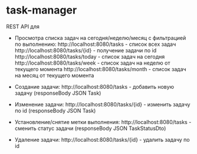 # task-manager

REST API для
- Просмотра списка задач на сегодня/неделю/месяц с фильтрацией по выполнению:
 http://localhost:8080/tasks - список всех задач
 http://localhost:8080/tasks/{id} - получение задачи по id
 http://localhost:8080/tasks/today - список задач на сегодня
 http://localhost:8080/tasks/week - список задач на неделю от текущего момента
 http://localhost:8080/tasks/month - список задач на месяц от текущего момента

- Создание задачи:
 http://localhost:8080/tasks - добавить новую задачу (responseBody JSON Task)

- Изменение задачи:
 http://localhost:8080/tasks/{id} - изменить задачу по id (responseBody JSON Task)

- Установление/снятие метки выполнения:
 http://localhost:8080/tasks - сменить статус задачи (responseBody JSON TaskStatusDto)

- Удаление задачи:
 http://localhost:8080/tasks/{id} - удалить задачу по id

